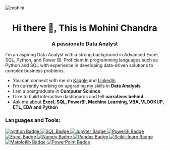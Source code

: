 <p align="left"> <img src="https://komarev.com/ghpvc/?username=nidhiy7&label=Profile%20views&color=0e75b6&style=flat" alt="mohini" /> </p>

<h1 align="center">Hi there 👋, This is Mohini Chandra</h1>
<h3 align="center">A passionate Data Analyst</h3>


<p>I'm an aspiring Data Analyst with a strong background in Advanced Excel, SQL, Python, and Power BI. Proficient in programming languages such as Python and SQL with experience in developing data-driven solutions to complex business problems.</p>

- You can connect with me on <a href = 'https://www.kaggle.com/michandra'>Kaggle</a> and <a href="https://www.linkedin.com/in/mohini-chandra-043560213/"> LinkedIn</a>
- I’m currently working on upgrading my skills in **Data Analysis**
- I am a postgraduate in **Computer Science**
- I like to build interactive dashboards and tell **narratives behind**
- Ask me about **Excel, SQL, PowerBI, Machine Learning, VBA, VLOOKUP, ETL, EDA and Python**

<h3 align="left">Languages and Tools:</h3>


<div id="badges">
  <a href="https://www.python.org/">
    <img src="https://img.shields.io/badge/Python-blue?style=for-the-badge&logo=python&logoColor=white" alt="python Badge"/>
  </a>
  <a href="https://www.mysql.com/">
    <img src="https://img.shields.io/badge/SQL-grey?style=for-the-badge&logo=mysql&logoColor=white" alt="SQL Badge"/>
  </a>
  <a href="https://jupyter.org/">
    <img src="https://img.shields.io/badge/Jupyter-orange?style=for-the-badge&logo=jupyter&logoColor=white" alt="Jupyter Badge"/>
  </a>
  <a href="https://www.microsoft.com/en-us/power-platform/products/power-bi/">
    <img src="https://img.shields.io/badge/PowerBI-yellow?style=for-the-badge&logo=PowerBI&logoColor=white&color=red" alt="PowerBI Badge"/>
  </a>
  <a href="https://www.microsoft.com/en-in/microsoft-365/excel">
    <img src="https://img.shields.io/badge/Excel-darkgreen?style=for-the-badge&logo=MicrosoftExcel&logoColor=white" alt="Excel Badge"/>
  </a>
  <a href="https://numpy.org/">
    <img src="https://img.shields.io/badge/Numpy-red?style=for-the-badge&logo=numpy&logoColor=white" alt="Numpy Badge"/>
  </a>
  <a href="https://pandas.pydata.org/">
    <img src="https://img.shields.io/badge/Pandas-cyan?style=for-the-badge&logo=pandas&logoColor=white" alt="Pandas Badge"/>
  </a>
  <a href="https://scikit-learn.org/stable/">
    <img src="https://img.shields.io/badge/Scikit-violet?style=for-the-badge&logo=scikitlearn&logoColor=white" alt="Scikit-learn Badge"/>
  </a>
  <a href="https://matplotlib.org/">
    <img src="https://img.shields.io/badge/Matplotlib-indigo?style=for-the-badge&logo=PowerBI&logoColor=white&color=red" alt="Matplotlib Badge"/>
  </a>
 <a href="https://www.microsoft.com/en-in/microsoft-365/powerpoint">
    <img src="https://img.shields.io/badge/PowerPoint-orange?style=for-the-badge&logo=Microsoft%20Powerpoint&logoColor=white" alt="PowerPoint Badge"/>
  </a>
</div>
